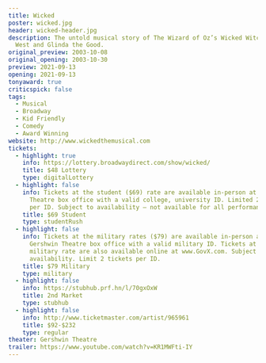 ```yaml
---
title: Wicked
poster: wicked.jpg
header: wicked-header.jpg
description: The untold musical story of The Wizard of Oz’s Wicked Witch of the
  West and Glinda the Good.
original_preview: 2003-10-08
original_opening: 2003-10-30
preview: 2021-09-13
opening: 2021-09-13
tonyaward: true
criticspick: false
tags: 
  - Musical
  - Broadway
  - Kid Friendly
  - Comedy
  - Award Winning
website: http://www.wickedthemusical.com
tickets:
  - highlight: true
    info: https://lottery.broadwaydirect.com/show/wicked/
    title: $48 Lottery
    type: digitalLottery
  - highlight: false
    info: Tickets at the student ($69) rate are available in-person at the Gershwin
      Theatre box office with a valid college, university ID. Limited 2 tickets
      per ID. Subject to availability – not available for all performances.
    title: $69 Student
    type: studentRush
  - highlight: false
    info: Tickets at the military rates ($79) are available in-person at the
      Gershwin Theatre box office with a valid military ID. Tickets at the
      military rate are also available online at www.GovX.com. Subject to
      availability. Limit 2 tickets per ID.
    title: $79 Military
    type: military
  - highlight: false
    info: https://stubhub.prf.hn/l/70gxOxW
    title: 2nd Market
    type: stubhub
  - highlight: false
    info: http://www.ticketmaster.com/artist/965961
    title: $92-$232
    type: regular
theater: Gershwin Theatre
trailer: https://www.youtube.com/watch?v=KR1MWFti-IY
---
```

